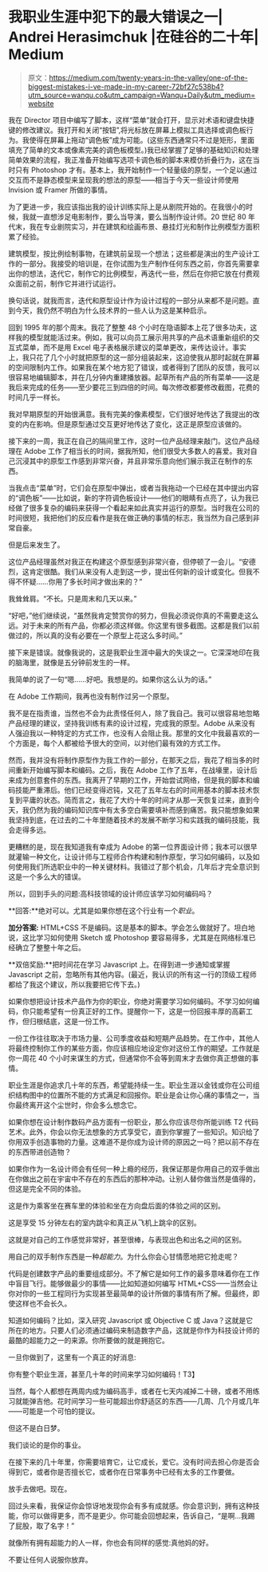 # 我职业生涯中犯下的最大错误之一| Andrei Herasimchuk |在硅谷的二十年| Medium

> 原文：<https://medium.com/twenty-years-in-the-valley/one-of-the-biggest-mistakes-i-ve-made-in-my-career-72bf27c538b4?utm_source=wanqu.co&utm_campaign=Wanqu+Daily&utm_medium=website>

我在 Director 项目中编写了脚本，这样“菜单”就会打开，显示对术语和键盘快捷键的修改建议。我打开和关闭“按钮”,将光标放在屏幕上模拟工具选择或调色板行为。我使得在屏幕上拖动“调色板”成为可能。(这些东西通常只不过是矩形，里面填充了简单的文本或像素完美的调色板模型。)我已经掌握了足够的基础知识和处理简单效果的流程，我正准备开始编写选项卡调色板的脚本来模仿折叠行为，这在当时只有 Photoshop 才有。基本上，我开始制作一个轻量级的原型，一个足以通过交互而不是静态模型来呈现我的想法的原型——相当于今天一些设计师使用 Invision 或 Framer 所做的事情。

为了更进一步，我应该指出我的设计训练实际上是从剧院开始的。在我很小的时候，我就一直想涉足电影制作，要么当导演，要么当制作设计师。20 世纪 80 年代末，我在专业剧院实习，并在建筑和绘画布景、悬挂灯光和制作比例模型方面积累了经验。

建筑模型，按比例绘制事物，在建筑前呈现一个想法；这些都是演出的生产设计工作的一部分。我接受的培训是，在你试图为生产制作任何东西之前，你首先需要拿出你的想法，迭代它，制作它的比例模型，再迭代一些，然后在你把它放在付费观众面前之前，制作它并进行试运行。

换句话说，就我而言，迭代和原型设计作为设计过程的一部分从来都不是问题。直到今天，我仍然不明白为什么技术界的一些人认为这是某种启示。

回到 1995 年的那个周末。我花了整整 48 个小时在隐语脚本上花了很多功夫，这样我的模型就能活过来。例如，我可以向员工展示用共享的产品术语重新组织的交互式菜单，而不是用 Excel 电子表格展示建议的菜单更改，来传达设计。事实上，我只花了几个小时就把原型的这一部分组装起来，这迫使我从那时起就在屏幕的空间限制内工作。如果我在某个地方犯了错误，或者得到了团队的反馈，我可以很容易地编辑脚本，并在几分钟内重建播放器。起草所有产品的所有菜单——这是我后来完成的任务——至少要花三到四倍的时间。每次修改都要修改截图，花费的时间几乎一样长。

我对早期原型的开始很满意。我有完美的像素模型，它们很好地传达了我提出的改变的内在影响。但是原型通过交互更好地传达了变化，这正是原型应该做的。

接下来的一周，我正在自己的隔间里工作，这时一位产品经理来敲门。这位产品经理在 Adobe 工作了相当长的时间，据我所知，他们很受大多数人的喜爱。我对自己沉浸其中的原型工作感到非常兴奋，并且非常乐意向他们展示我正在制作的东西。

当我点击“菜单”时，它们会在原型中弹出，或者当我拖动一个已经在其中提出内容的“调色板”——比如说，新的字符调色板设计——他们的眼睛有点亮了，认为我已经做了很多复杂的编码来获得一个看起来如此真实并运行的原型。当时我在公司的时间很短，我把他们的反应看作是我在做正确的事情的标志，我当然为自己感到非常自豪。

但是后来发生了。

这位产品经理虽然对我正在构建这个原型感到非常兴奋，但停顿了一会儿。“安德烈，这肯定很酷。我们从来没有人走到这一步，提出任何新的设计或变化。但我不得不怀疑……你用了多长时间才做出来的？”

我耸耸肩。“不长。只是周末和几天以来。”

“好吧，”他们继续说，“虽然我肯定赞赏你的努力，但我必须说你真的不需要走这么远。对于未来的所有产品，你都必须这样做。你这里有很多截图。这都是我们以前做过的，所以真的没有必要在一个原型上花这么多时间。”

接下来是错误。就像我说的，这是我职业生涯中最大的失误之一。它深深地印在我的脑海里，就像是五分钟前发生的一样。

我简单的说了一句“嗯……好吧。我想是的。如果你这么认为的话。”

在 Adobe 工作期间，我再也没有制作过另一个原型。

我不是在指责谁，当然也不会为此责怪任何人，除了我自己。我可以很容易地忽略产品经理的建议，坚持我训练有素的设计过程，完成我的原型。Adobe 从来没有人强迫我以一种特定的方式工作，也没有人会阻止我。那里的文化中我最喜欢的一个方面是，每个人都被给予很大的空间，以对他们最有效的方式工作。

然而，我并没有将制作原型作为我工作的一部分，在那天之后，我花了相当多的时间重新开始编写脚本和编码。之后，我在 Adobe 工作了五年，在战壕里，设计后来成为创意套件的东西。我离开了早期的工作，开始尝试网络，但是我的脚本和编码技能严重滞后。他们已经变得迟钝，又花了五年左右的时间用基本的脚本技术恢复到平庸的状态。简而言之，我花了大约十年的时间才从那一天恢复过来，直到今天，我仍然为我的编码知识库中有太多空白需要填补而感到痛苦。我只能想象如果我坚持到底，在过去的二十年里随着技术的发展不断学习和实践我的编码技能，我会走得多远。

更糟糕的是，现在我知道我有幸成为 Adobe 的第一位界面设计师；我本可以很早就灌输一种文化，让设计师与工程师合作构建和制作原型，学习如何编码，以及如何使用我们所选职业中的一种关键材料。我错过了那个机会，几年后才完全意识到这是一个多么大的错误。

所以，回到手头的问题:高科技领域的设计师应该学习如何编码吗？

**回答:**绝对可以。尤其是如果你想在这个行业有一个*职业*。

**加分答案:** HTML+CSS 不是编码。这是基本的脚本。学会怎么做就好了。坦白地说，这比学习如何使用 Sketch 或 Photoshop 要容易得多，尤其是在网络标准已经确立了整整十年之后。

**双倍奖励:**把时间花在学习 Javascript 上。在得到进一步通知或掌握 Javascript 之前，忽略所有其他内容。(最近，我认识的所有这一行的顶级工程师都给了我这个建议，所以我要把它传下去。)

如果你想把设计技术产品作为你的职业，你绝对需要学习如何编码。不学习如何编码，你只能希望有一份真正好的工作。提醒你一下，这是一份回报丰厚的高薪工作，但归根结底，这是一份工作。

一份工作往往取决于市场力量、公司季度收益和短期产品趋势。在工作中，其他人将最终控制你工作的某些方面，你应该相应地设定你对这份工作的期望。工作就是你一周花 40 个小时来谋生的方式，但通常你不会等到周末才去做你真正想做的事情。

职业生涯是你追求几十年的东西，希望能持续一生。职业生涯以金钱或你在公司组织结构图中的位置所不能的方式满足和回报你。职业是会让你心痛的事情之一，当你最终离开这个尘世时，你会多么想念它。

如果你想在设计制作数码产品方面有一份职业，那么你应该尽你所能训练 T2 代码艺术。此外，你会以你无法想象的方式享受它，直到你掌握了一些知识。知识给了你用双手创造事物的力量。这难道不是你成为设计师的原因之一吗？把以前不存在的东西带进创造物？

如果你作为一名设计师会有任何一种上瘾的经历，我保证那是你用自己的双手做出在你做出之前在宇宙中不存在的东西后的那种冲动。让别人替你做当然是值得的，但这是完全不同的体验。

这是作为乘客坐在赛车里的体验和坐在方向盘后面的体验之间的区别。

这是享受 15 分钟左右的室内跳伞和真正从飞机上跳伞的区别。

这就是对自己的工作感觉非常好，甚至很棒，与表现出色和出名之间的区别。

用自己的双手制作东西是一种*超能力*。为什么你会心甘情愿地把它抢走呢？

代码是创建数字产品的重要组成部分。不了解它是如何工作的最多意味着你在工作中盲目飞行。能够做最少的事情——比如知道如何编写 HTML+CSS——当然会让你对你的一些工程同行为实现甚至最简单的设计所做的事情有所了解。但最终，即使这样也不会长久。

知道如何编码？比如，深入研究 Javascript 或 Objective C 或 Java？这就是它所在的地方。只要人们必须通过编码来制造数字产品，这就是你作为科技设计师的最酷的超能力之一的来源。你所要做的就是拥抱它。

一旦你做到了，这里有一个真正的好消息:

你有整个职业生涯，甚至几十年的时间来学习如何编码！T3】

当然，每个人都想在两周内成为编码高手，或者在七天内减掉二十磅，或者不用练习就能弹吉他。花时间学习一些可能超出你舒适区的东西——几周、几个月或几年——可能是一个可怕的提议。

但这不是白日梦。

我们谈论的是你的事业。

在接下来的几十年里，你需要培育它，让它成长，爱它。没有时间去担心你是否会得到它，或者你是否擅长它，或者你在日常事务中已经有太多的工作要做。

放手去做吧。现在。

回过头来看，我保证你会惊讶地发现你会有多有成就感。你会意识到，拥有这种技能，你可以做得更多，而不是更少。你可能会回想起来，告诉自己，“是啊...我踢了屁股，取了名字！”

就像所有拥有超能力的人一样，你也会有同样的感觉:真他妈的好。

不要让任何人说服你放弃。
